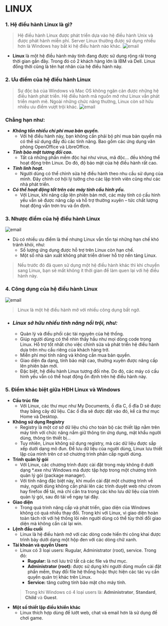 # LINUX
### **1. Hệ điều hành Linux là gì?**
> Hệ điều hành Linux được phát triển dựa vào hệ điều hành Unix và được phát hành miễn phí. Server Linux thường được sử dụng nhiều hơn là Windows hay bất kì hệ điều hành nào khác.
![email](https://wiki.matbao.net/wp-content/uploads/2019/07/linux-la-gi-tong-hop-moi-kien-thuc-ve-he-dieu-hanh-linux.jpg)
- **Linux** là một hệ điều hành máy tính đang được sử dụng rộng rãi trong thời gian gần đây. Trong đó có 2 khách hàng lớn là IBM và Dell. Linux đồng thời cũng là tên hạt nhân của hệ điều hành này.
### **2. Ưu điểm của hệ điều hành Linux**
> Sự độc bá của Windows và Mac OS không ngăn cản được những hệ điều hành phát triển. Hệ điều hành mã nguồn mở như Linux vẫn phát triển mạnh mẽ. Ngoài những chức năng thường, Linux còn sở hữu nhiều ưu điểm vượt trội khác.
![email](https://wiki.matbao.net/wp-content/uploads/2019/07/linux-mat-bao-02.jpg)
### **Chẳng hạn như:**
- ***Không tốn nhiều chi phí mua bản quyền.***
    + Với hệ điều hành này, bạn không cần phải bỏ phí mua bản quyền mà có thể sử dụng đầy đủ các tính năng. Bao gồm các ứng dụng văn phòng OpenOffice và LibreOffice.
- ***Tính bảo mật tương đối cao.***
    + Tất cả những phần mềm độc hại như virus, mã độc… đều không thể hoạt động trên Linux. Do đó, độ bảo mật của hệ điều hành rất cao.
- ***Tính linh hoạt.***
    + Người dùng có thể chỉnh sửa hệ điều hành theo nhu cầu sử dụng của mình. Đây chính cơ hội lý tưởng cho các lập trình viên cũng như các nhà phát triển.
- ***Có thể hoạt động tốt trên các máy tính cấu hình yếu.***
    + Với Linux, khi nâng cấp lên phiên bản mới, các máy tính có cấu hình yếu vẫn sẽ được nâng cấp và hỗ trợ thường xuyên – tức chất lượng hoạt động vẫn trơn tru và ổn định.
### **3. Nhược điểm của hệ điều hành Linux**
![email](https://wiki.matbao.net/wp-content/uploads/2019/07/linux-mat-bao-03.jpg)
- Dù có nhiều ưu điểm là thế nhưng Linux vẫn tồn tại những hạn chế khó tránh khỏi, như:
    + Số lượng ứng dụng được hỗ trợ trên Linux còn hạn chế.
    + Một số nhà sản xuất không phát triển driver hỗ trợ nền tảng Linux.
> Nếu trước đó đã quen sử dụng một hệ điều hành khác thì khi chuyển sang Linux, bạn sẽ mất không ít thời gian để làm quen lại với hệ điều hành này.
### **4. Công dụng của hệ điều hành Linux**
![email](https://wiki.matbao.net/wp-content/uploads/2019/07/linux-mat-bao-04.jpg)
> Linux là một hệ điều hành mở với nhiều công dụng bất ngờ.
- ### ***Linux sở hữu nhiều tính năng nổi trội, như:***
    + Quản lý và điều phối các tài nguyên của hệ thống.
    + Giúp người dùng có thể nhìn thấy hầu như mọi dòng code trong Linux. Hỗ trợ tốt nhất cho việc chỉnh sửa và phát triển hệ điều hành dựa trên nhu cầu riêng của khách hàng trở.
    + Miễn phí mọi tính năng và không cần mua bản quyền.
    + Giao diện đa dạng, tính bảo mật cao, thường xuyên được nâng cấp lên phiên bản mới.
    + Đặc biệt, hệ điều hành Linux tương đối nhẹ. Do đó, các máy có cấu hình yếu vẫn có thể hoạt động ổn định trên hệ điều hành này.
### **5. Điểm khác biệt giữa HĐH Linux và Windows**
- **Cấu trúc file**
    + Với Linux, các thư mục như My Documents, ổ đĩa C, ổ đĩa D sẽ được thay bằng cây dữ liệu. Các ổ đĩa sẽ được đặt vào đó, kể cả thư mục Home và Desktop.
- **Không sử dụng Registry**
    + Registry là một cơ sở dữ liệu chủ cho toàn bộ các thiết lập nằm trên máy tính với chức năng nắm giữ thông tin ứng dụng, mật khẩu người dùng, thông tin thiết bị…
    + Tuy nhiên, Linux không sử dụng registry, mà các dữ liệu được sắp xếp dưới dạng mô đun. Để lưu dữ liệu của người dùng, Linux lưu thiết lập của mình trên cơ sở chương trình phân cấp người dùng.
- **Trình quản lý gói**
    + Với Linux, các chương trình được cài đặt trong máy không ở dưới dạng *.exe như Windows mà được tập hợp trong một chương trình quản lý gói (package manager).
    + Với tính năng đặc biệt này, khi muốn cài đặt một chương trình về máy, người dùng không cần phải lên các trình duyệt web như chrom hay firefox để tải, mà chỉ cần tra trong các kho lưu dữ liệu của trình quản lý gói, sau đó tải về ngay tại đây.
- **Giao diện**
    + Trong quá trình nâng cấp và phát triển, giao diện của Windows không có quá nhiều thay đổi. Trong khi với Linux, vì giao diện hoàn toàn tách rời với hệ thống lõi nên người dùng có thể tùy thời đổi giao diện mà không cần cài lại win.
- **Lệnh đầu cuối**
    + Linux là hệ điều hành mở với các dòng code hiển thi công khai được trình bày dưới dạng một hộp đen với các dòng chữ xanh.
- **Tài khoản và quyền Users**
    + Linux có 3 loại users: Rugular, Administrator (root), service. Trong đó:
        + **Rugular:** là nơi lưu trữ tất cả các file và thư mục.
        + **Administrator (root):** được sử dụng khi người dùng muốn cài đặt phần mềm, thay đổi file hệ thống hoặc thực hiện các tác vụ cần quyền quản trị khác trên Linux.
        + **Service:** tăng cường tính bảo mật cho máy tính.
    > Trong khi Windows có 4 loại users là: **Administrator**, **Standard**, **Child** và **Guest**.
- **Một số thiết lập điều khiển khác**
    + Linux thích hợp dùng để lướt web, chat và email hơn là sử dụng để chơi game.
